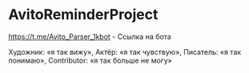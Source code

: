 # AvitoReminderProject
https://t.me/Avito_Parser_1kbot - Ссылка на бота

Художник: «я так вижу»,
Актёр: «я так чувствую»,
Писатель: «я так понимаю»,
Contributor: «я так больше не могу»
